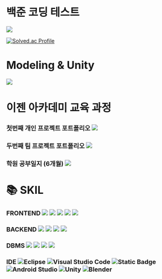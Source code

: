  # 백준 코딩 테스트
 <a href="https://github.com/Alipheese16th/CodingTest"><img src="https://img.shields.io/badge/CodingTest-black?style=social&logo=github"/></a>

 [![Solved.ac Profile](http://mazassumnida.wtf/api/v2/generate_badge?boj=shwoo1103)](https://solved.ac/shwoo1103/)
 
 # Modeling & Unity
 <a href="https://github.com/Alipheese16th/metabus"><img src="https://img.shields.io/badge/Modeling%20%26%20Unity-purple?style=social&logo=github"/></a>
 
 # 이젠 아카데미 교육 과정
 ### 첫번째 개인 프로젝트 포트폴리오 <a href="https://github.com/Alipheese16th/CheeYoonMovie"><img src="https://img.shields.io/badge/CheeYoonMovie[영화리뷰사이트]-000000?style=for-the-badge&logo=github&logoColor=white"/></a>
 ### 두번째 팀 프로젝트 포트폴리오 <a href="https://github.com/Alipheese16th/bowow"><img src="https://img.shields.io/badge/bowow[애견용품쇼핑몰]-BE8D6E?style=for-the-badge&logo=github&logoColor=white"/></a>
 ### 학원 공부일지 (6개월) <a href="https://github.com/Alipheese16th/webPro"><img src="https://img.shields.io/badge/공부일지-0000FF?style=for-the-badge&logo=github&logoColor=white"/></a>

 # 📚 SKIL
 
 ### FRONTEND <img src="https://img.shields.io/badge/Vue.js-35495E?style=for-the-badge&logo=vuedotjs&logoColor=4FC08D"> <img src="https://img.shields.io/badge/react-61DAFB?style=for-the-badge&logo=react&logoColor=black"> <img src="https://img.shields.io/badge/JSP-db46ca?style=for-the-badge&logo=eclipse&logoColor=white"> <img src="https://img.shields.io/badge/jquery-0769AD?style=for-the-badge&logo=jquery&logoColor=white"> <img src="https://img.shields.io/badge/bootstrap-7952B3?style=for-the-badge&logo=bootstrap&logoColor=white">
 
 ### BACKEND <img src="https://img.shields.io/badge/java-007396?style=for-the-badge&logo=java&logoColor=white"> <img src="https://img.shields.io/badge/C%23-239120?style=for-the-badge&logo=unity&logoColor=white"> <img src="https://img.shields.io/badge/Spring-6DB33F?style=for-the-badge&logo=Spring&logoColor=white"> <img src="https://img.shields.io/badge/-SPRING_BOOT-36d975?style=for-the-badge&logo=spring&logoColor=white"/> 

 ### DBMS <img src="https://img.shields.io/badge/oracle-F80000?style=for-the-badge&logo=oracle&logoColor=white"> <img src="https://img.shields.io/badge/mysql-4479A1?style=for-the-badge&logo=mysql&logoColor=white"> <img src="https://img.shields.io/badge/postgresql-4169e1?style=for-the-badge&logo=postgresql&logoColor=white"> <img src="https://img.shields.io/badge/-myBatis-FF7A00?style=for-the-badge&logo=hibernate&logoColor=white"/>

 ### IDE ![Eclipse](https://img.shields.io/badge/Eclipse%20IDE-2C2255.svg?&style=for-the-badge&logo=Eclipse%20IDE&logoColor=white) ![Visual Studio Code](https://img.shields.io/badge/Visual%20Studio%20Code-007ACC.svg?&style=for-the-badge&logo=Visual%20Studio%20Code&logoColor=white) ![Static Badge](https://img.shields.io/badge/dbeaver-white?style=for-the-badge&logo=dbeaver&logoColor=black) ![Android Studio](https://img.shields.io/badge/Android%20Studio-3DDC84.svg?&style=for-the-badge&logo=Android%20Studio&logoColor=white) ![Unity](https://img.shields.io/badge/-Unity-000000?style=for-the-badge&logo=unity&logoColor=white) ![Blender](https://img.shields.io/badge/-Blender-333333?style=for-the-badge&logo=blender) 



